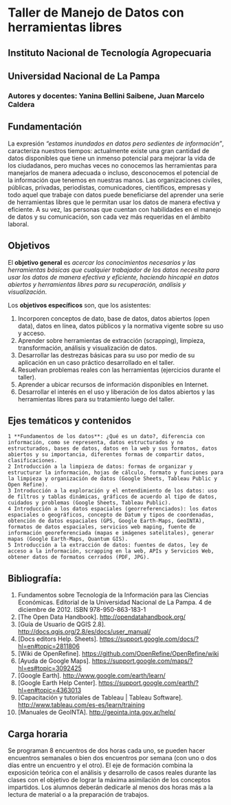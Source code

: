 # Taller de Manejo de Datos con herramientas libres

## Instituto Nacional de Tecnología Agropecuaria
## Universidad Nacional de La Pampa

### Autores y docentes: Yanina Bellini Saibene, Juan Marcelo Caldera

## Fundamentación 

La expresión *“estamos inundados en datos pero sedientes de información”*, caracteriza nuestros tiempos: actualmente existe una gran cantidad de datos disponibles que tiene un inmenso potencial para mejorar la vida de los ciudadanos, pero muchas veces no conocemos las herramientas para manejarlos de manera adecuada o incluso, desconocemos el potencial de la información que tenemos en nuestras manos.  Las organizaciones civiles, públicas, privadas, periodistas, comunicadores, científicos, empresas y todo aquel que trabaje con datos puede beneficiarse del aprender una serie de herramientas libres que le permitan usar los datos de manera efectiva y eficiente.  A su vez, las personas que cuentan con habilidades en el manejo de datos y su comunicación, son cada vez más requeridas en el ámbito laboral.

## Objetivos 

El **objetivo general** es *acercar los conocimientos necesarios y las herramientas básicas que cualquier trabajador de los datos necesita para usar los datos de manera efectiva y eficiente, haciendo hincapié en datos abiertos y herramientas libres para su recuperación, análisis y visualización*.

Los **objetivos específicos** son, que los asistentes:

1.	Incorporen conceptos de dato, base de datos, datos abiertos (open data), datos en línea, datos públicos y la normativa vigente sobre su uso y acceso.
2.	Aprender sobre herramientas de extracción (scrapping), limpieza, transformación, análisis y visualización de datos.
3.	Desarrollar las destrezas básicas para su uso por medio de su aplicación en un caso práctico desarrollado en el taller.
4.	Resuelvan problemas reales con las herramientas (ejercicios durante el taller).
5.	Aprender a ubicar recursos de información disponibles en Internet.  
6.	Desarrollar el interés en el uso y liberación de los datos abiertos y las herramientas libres para su tratamiento luego del taller.

## Ejes temáticos y contenidos

    1 **Fundamentos de los datos**: ¿Qué es un dato?, diferencia con información, como se representa, datos estructurados y no estructurados, bases de datos, datos en la web y sus formatos, datos abiertos y su importancia, diferentes formas de compartir datos, clasificaciones.
    2 Introducción a la limpieza de datos: formas de organizar y estructurar la información, hojas de cálculo, formato y funciones para la limpieza y organización de datos (Google Sheets, Tableau Public y Open Refine).
    3 Introducción a la exploración y el entendimiento de los datos: uso de filtros y tablas dinámicas, gráficos de acuerdo al tipo de datos, cuidados y problemas (Google Sheets, Tableau Public). 
    4 Introducción a los datos espaciales (georreferenciados): los datos espaciales o geográficos, concepto de Datum y tipos de coordenadas, obtención de datos espaciales (GPS, Google Earth-Maps, GeoINTA), formatos de datos espaciales, servicios web maping, fuente de información georeferenciada (mapas e imágenes satelitales), generar mapas (Google Earth-Maps, Quantum GIS).
    5 Introducción a la extracción de datos: fuentes de datos, ley de acceso a la información, scrapping en la web, APIs y Servicios Web, obtener datos de formatos cerrados (PDF, JPG).

## Bibliografía:

1.	Fundamentos sobre Tecnología de la Información para las Ciencias Económicas. Editorial de la Universidad Nacional de La Pampa. 4 de diciembre de 2012. ISBN 978-950-863-183-1
2.	[The Open Data Handbook]. http://opendatahandbook.org/ 
3.	[Guía de Usuario de QGIS 2.8]. http://docs.qgis.org/2.8/es/docs/user_manual/ 
4.	[Docs editors Help. Sheets]. https://support.google.com/docs/?hl=en#topic=2811806 
5.	[Wiki de OpenRefine]. https://github.com/OpenRefine/OpenRefine/wiki 
6.	[Ayuda de Google Maps]. https://support.google.com/maps/?hl=es#topic=3092425 
7.	[Google Earth]. http://www.google.com/earth/learn/
8.	[Google Earth Help Center]. https://support.google.com/earth/?hl=en#topic=4363013 
9.	[Capacitación y tutoriales de Tableau | Tableau Software]. http://www.tableau.com/es-es/learn/training 
10.	[Manuales de GeoINTA]. http://geointa.inta.gov.ar/help/ 

## Carga horaria

Se programan 8 encuentros de dos horas cada uno, se pueden hacer encuentros semanales o bien dos encuentros por semana (con uno o dos días entre un encuentro y el otro).  El eje de formación combina la exposición teórica con el análisis y desarrollo de casos reales durante las clases con el objetivo de lograr la máxima asimilación de los conceptos impartidos.  Los alumnos deberán dedicarle al menos dos horas más a la lectura de material o a la preparación de trabajos.

